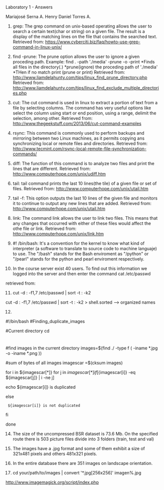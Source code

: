 Laboratory 1 - Answers

Mariajosé Serna A.
Henry Daniel Torres A.

1. grep: The grep command on unix-based operating allows the user to search a certain text(char or string) on a given file. The result is a display of the matching lines on the file that contains the searched text. 
Retrieved from: https://www.cyberciti.biz/faq/howto-use-grep-command-in-linux-unix/ 

2. find -prune: The prune option allows the user to ignore a given proceding path. 
Example: find . -path './media' -prune -o -print
*Finds all files in the directory(.)
*prune(ignore) the proceding path of './media'
*THen if no match print (prune or print)
Retrieved from: http://www.liamdelahunty.com/tips/linux_find_prune_directory.php
Retrieved from: http://www.liamdelahunty.com/tips/linux_find_exclude_multiple_directories.php

3. cut: The cut command is used in linux to extract a portion of text from a file by selecting columns. The command has very useful options like select the column using start or end position, using a range, delimit the selection, among other. 
Retrieved from: http://www.thegeekstuff.com/2013/06/cut-command-examples

4. rsync: This command is commonly used to perform backups and mirroring between two Linux machines, as it permits copying ans synchronizing local or remote files and directories.
Retrieved from: http://www.tecmint.com/rsync-local-remote-file-synchronization-commands/

5. diff: The function of this command is to analyze two files and print the lines that are different. 
Retrieved from: http://www.computerhope.com/unix/udiff.htm

6. tail: tail command prints the last 10 lines(the tile) of a given file or set of files.
Retrieved from: http://www.computerhope.com/unix/utail.htm

7. tail -f: This option outputs the last 10 lines of the given file and monitors it to continue to output any new lines that are added.
Retrieved from: http://www.computerhope.com/unix/utail.htm

8. link: The command link allows the user to link two files. This means that any changes that occurred with either of these files would affect the othe file or link.
Retrieved from: http://www.computerhope.com/unix/link.htm

9. #! /bin/bash: It's a convention for the kernel to know what kind of interpreter (a software to translate to source code to machine languaje) to use. The "/bash" stands for the Bash enviroment as "/python" or "/pearl" stands for the python and pearl enviroment respectively.

10. In the course server exist 40 users. To find out this information we logged into the server and then enter the command cat /etc/passwd

retrieved from: 

11. cut -d : -f1,7 /etc/passwd | sort -t : -k2 

cut -d : -f1,7 /etc/passwd | sort -t : -k2 > shell.sorted --> organized names

12. 
#!/bin/bash
#Finding_duplicate_images

#Current directory
cd

#
#find images in the current directory 
 images=$(find ./ -type f \( -iname \*.jpg -o -iname \*.png \))

#sum of bytes of all images 
imagescar =$(cksum images)



for i in ${imagescar[*]}
for j in ${imagescar[*]}
  if [${imagescar[i]} -eq ${imagescar[j]} | i -ne j]

echo ${imagescar[i]} is duplicated 

else 

     ${imagescar[i]} is not duplicated

fi 

done 

14. The size of the uncompressed BSR dataset is 73.6 Mb. On the specified route there is 503 picture files divide into 3 folders (train, test and val)


15. The images have a .jpg format and some of them exhibit a size of 321x481 pixels and others 481x321 pixels.


16. In the entire database there are 351 images on landscape orientation.


17. cd your/path/to/images | convert '*.jpg[256x256]' imagen%.jpg

http://www.imagemagick.org/script/index.php

















